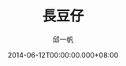 ---
issue: 74
title: 長豆仔
author: 邱一帆
language: 四縣
date: 2014-06-12T00:00:00.000+08:00
topic: 懷想
difficulty: 1
wikidata: Q98095893
wikidata_link: https://www.wikidata.org/wiki/Q98095893
---